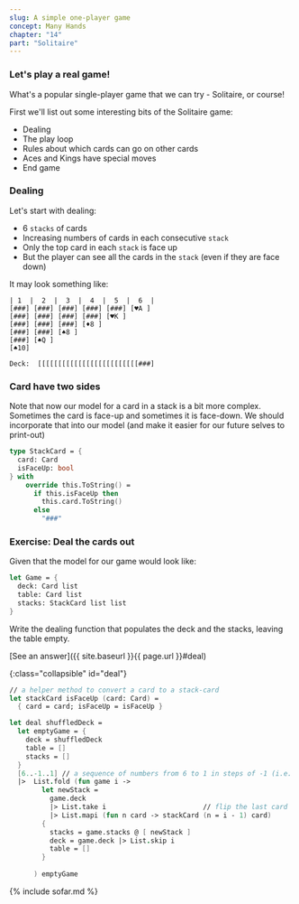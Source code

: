 ```yaml
---
slug: A simple one-player game
concept: Many Hands
chapter: "14"
part: "Solitaire"
---
```


### Let's play a real game!

What's a popular single-player game that we can try - Solitaire, or course!

First we'll list out some interesting bits of the Solitaire game:
- Dealing
- The play loop
- Rules about which cards can go on other cards
- Aces and Kings have special moves
- End game

### Dealing
Let's start with dealing:
  - 6 `stacks` of cards
  - Increasing numbers of cards in each consecutive `stack`
  - Only the top card in each `stack` is face up
  - But the player can see all the cards in the `stack` (even if they are face down)

It may look something like:
```
| 1  |  2  |  3  |  4  |  5  |  6  |
[###] [###] [###] [###] [###] [♥A ]
[###] [###] [###] [###] [♥K ]     
[###] [###] [###] [♦8 ]          
[###] [###] [♠8 ]               
[###] [♠Q ]                    
[♠10]                         

Deck:  [[[[[[[[[[[[[[[[[[[[[[[[[###]
```
### Card have two sides

Note that now our model for a card in a stack is a bit more complex.  Sometimes the card is face-up and sometimes it is face-down.  We should incorporate that into our model (and make it easier for our future selves to print-out)
```fsharp
type StackCard = {
  card: Card
  isFaceUp: bool
} with 
    override this.ToString() =
      if this.isFaceUp then
        this.card.ToString()
      else 
        "###"
```


### Exercise: Deal the cards out

Given that the model for our game would look like:
```fsharp
let Game = {
  deck: Card list
  table: Card list
  stacks: StackCard list list
}
```

Write the dealing function that populates the deck and the stacks, leaving the table empty.

[See an answer]({{ site.baseurl }}{{ page.url }}#deal)

{:class="collapsible" id="deal"}
```fsharp
// a helper method to convert a card to a stack-card
let stackCard isFaceUp (card: Card) = 
  { card = card; isFaceUp = isFaceUp }

let deal shuffledDeck = 
  let emptyGame = {
    deck = shuffledDeck
    table = []
    stacks = []
  }
  [6..-1..1] // a sequence of numbers from 6 to 1 in steps of -1 (i.e. backwards)
  |>  List.fold (fun game i -> 
        let newStack = 
          game.deck 
          |> List.take i                        // flip the last card
          |> List.mapi (fun n card -> stackCard (n = i - 1) card) 
        {
          stacks = game.stacks @ [ newStack ]
          deck = game.deck |> List.skip i
          table = []
        }
      
      ) emptyGame
``` 

{% include sofar.md %}
